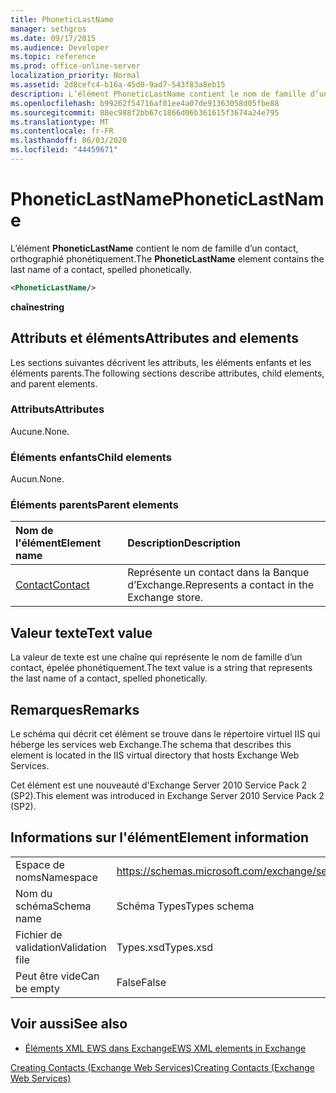 ```yaml
---
title: PhoneticLastName
manager: sethgros
ms.date: 09/17/2015
ms.audience: Developer
ms.topic: reference
ms.prod: office-online-server
localization_priority: Normal
ms.assetid: 2d8cefc4-b16a-45d0-9ad7-543f83a8eb15
description: L’élément PhoneticLastName contient le nom de famille d’un contact, orthographié phonétiquement.
ms.openlocfilehash: b99262f54716af01ee4a07de91363058d05fbe88
ms.sourcegitcommit: 88ec988f2bb67c1866d06b361615f3674a24e795
ms.translationtype: MT
ms.contentlocale: fr-FR
ms.lasthandoff: 06/03/2020
ms.locfileid: "44459671"
---
```

# <a name="phoneticlastname"></a><span data-ttu-id="1a262-103">PhoneticLastName</span><span class="sxs-lookup"><span data-stu-id="1a262-103">PhoneticLastName</span></span>

<span data-ttu-id="1a262-104">L’élément **PhoneticLastName** contient le nom de famille d’un contact, orthographié phonétiquement.</span><span class="sxs-lookup"><span data-stu-id="1a262-104">The **PhoneticLastName** element contains the last name of a contact, spelled phonetically.</span></span> 
  
```XML
<PhoneticLastName/>
```

 <span data-ttu-id="1a262-105">**chaîne**</span><span class="sxs-lookup"><span data-stu-id="1a262-105">**string**</span></span>
## <a name="attributes-and-elements"></a><span data-ttu-id="1a262-106">Attributs et éléments</span><span class="sxs-lookup"><span data-stu-id="1a262-106">Attributes and elements</span></span>

<span data-ttu-id="1a262-107">Les sections suivantes décrivent les attributs, les éléments enfants et les éléments parents.</span><span class="sxs-lookup"><span data-stu-id="1a262-107">The following sections describe attributes, child elements, and parent elements.</span></span>
  
### <a name="attributes"></a><span data-ttu-id="1a262-108">Attributs</span><span class="sxs-lookup"><span data-stu-id="1a262-108">Attributes</span></span>

<span data-ttu-id="1a262-109">Aucune.</span><span class="sxs-lookup"><span data-stu-id="1a262-109">None.</span></span>
  
### <a name="child-elements"></a><span data-ttu-id="1a262-110">Éléments enfants</span><span class="sxs-lookup"><span data-stu-id="1a262-110">Child elements</span></span>

<span data-ttu-id="1a262-111">Aucun.</span><span class="sxs-lookup"><span data-stu-id="1a262-111">None.</span></span>
  
### <a name="parent-elements"></a><span data-ttu-id="1a262-112">Éléments parents</span><span class="sxs-lookup"><span data-stu-id="1a262-112">Parent elements</span></span>

|<span data-ttu-id="1a262-113">**Nom de l'élément**</span><span class="sxs-lookup"><span data-stu-id="1a262-113">**Element name**</span></span>|<span data-ttu-id="1a262-114">**Description**</span><span class="sxs-lookup"><span data-stu-id="1a262-114">**Description**</span></span>|
|:-----|:-----|
|[<span data-ttu-id="1a262-115">Contact</span><span class="sxs-lookup"><span data-stu-id="1a262-115">Contact</span></span>](contact.md) <br/> |<span data-ttu-id="1a262-116">Représente un contact dans la Banque d’Exchange.</span><span class="sxs-lookup"><span data-stu-id="1a262-116">Represents a contact in the Exchange store.</span></span>  <br/> |
   
## <a name="text-value"></a><span data-ttu-id="1a262-117">Valeur texte</span><span class="sxs-lookup"><span data-stu-id="1a262-117">Text value</span></span>

<span data-ttu-id="1a262-118">La valeur de texte est une chaîne qui représente le nom de famille d’un contact, épelée phonétiquement.</span><span class="sxs-lookup"><span data-stu-id="1a262-118">The text value is a string that represents the last name of a contact, spelled phonetically.</span></span>
  
## <a name="remarks"></a><span data-ttu-id="1a262-119">Remarques</span><span class="sxs-lookup"><span data-stu-id="1a262-119">Remarks</span></span>

<span data-ttu-id="1a262-120">Le schéma qui décrit cet élément se trouve dans le répertoire virtuel IIS qui héberge les services web Exchange.</span><span class="sxs-lookup"><span data-stu-id="1a262-120">The schema that describes this element is located in the IIS virtual directory that hosts Exchange Web Services.</span></span>
  
<span data-ttu-id="1a262-121">Cet élément est une nouveauté d'Exchange Server 2010 Service Pack 2 (SP2).</span><span class="sxs-lookup"><span data-stu-id="1a262-121">This element was introduced in Exchange Server 2010 Service Pack 2 (SP2).</span></span>
  
## <a name="element-information"></a><span data-ttu-id="1a262-122">Informations sur l'élément</span><span class="sxs-lookup"><span data-stu-id="1a262-122">Element information</span></span>

|||
|:-----|:-----|
|<span data-ttu-id="1a262-123">Espace de noms</span><span class="sxs-lookup"><span data-stu-id="1a262-123">Namespace</span></span>  <br/> |https://schemas.microsoft.com/exchange/services/2006/types  <br/> |
|<span data-ttu-id="1a262-124">Nom du schéma</span><span class="sxs-lookup"><span data-stu-id="1a262-124">Schema name</span></span>  <br/> |<span data-ttu-id="1a262-125">Schéma Types</span><span class="sxs-lookup"><span data-stu-id="1a262-125">Types schema</span></span>  <br/> |
|<span data-ttu-id="1a262-126">Fichier de validation</span><span class="sxs-lookup"><span data-stu-id="1a262-126">Validation file</span></span>  <br/> |<span data-ttu-id="1a262-127">Types.xsd</span><span class="sxs-lookup"><span data-stu-id="1a262-127">Types.xsd</span></span>  <br/> |
|<span data-ttu-id="1a262-128">Peut être vide</span><span class="sxs-lookup"><span data-stu-id="1a262-128">Can be empty</span></span>  <br/> |<span data-ttu-id="1a262-129">False</span><span class="sxs-lookup"><span data-stu-id="1a262-129">False</span></span>  <br/> |
   
## <a name="see-also"></a><span data-ttu-id="1a262-130">Voir aussi</span><span class="sxs-lookup"><span data-stu-id="1a262-130">See also</span></span>



- [<span data-ttu-id="1a262-131">Éléments XML EWS dans Exchange</span><span class="sxs-lookup"><span data-stu-id="1a262-131">EWS XML elements in Exchange</span></span>](ews-xml-elements-in-exchange.md)


[<span data-ttu-id="1a262-132">Creating Contacts (Exchange Web Services)</span><span class="sxs-lookup"><span data-stu-id="1a262-132">Creating Contacts (Exchange Web Services)</span></span>](https://msdn.microsoft.com/library/4845917e-70d1-481c-bbd7-011ec6571789%28Office.15%29.aspx)


